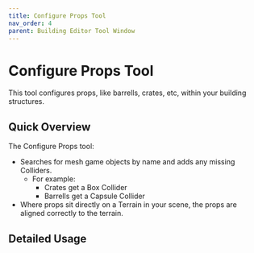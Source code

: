 ```yaml
---
title: Configure Props Tool
nav_order: 4
parent: Building Editor Tool Window
---
```


# Configure Props Tool

This tool configures props, like barrells, crates, etc, within your building structures.

## Quick Overview

The Configure Props tool:

- Searches for mesh game objects by name and adds any missing Colliders.
  - For example:
    - Crates get a Box Collider
    - Barrells get a Capsule Collider
- Where props sit directly on a Terrain in your scene, the props are aligned correctly to the terrain.

## Detailed Usage
